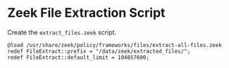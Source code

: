 # Zeek File Extraction Script

Create the `extract_files.zeek` script.

```vim
@load /usr/share/zeek/policy/frameworks/files/extract-all-files.zeek
redef FileExtract::prefix = "/data/zeek/extracted_files/";
redef FileExtract::default_limit = 104857600;
```
